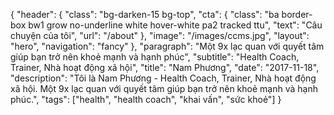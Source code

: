 {
   "header": {
      "class": "bg-darken-15 bg-top",
      "cta": {
         "class": "ba border-box bw1 grow no-underline white hover-white pa2 tracked ttu",
         "text": "Câu chuyện của tôi",
         "url": "/about"
      },
      "image": "/images/ccms.jpg",
      "layout": "hero",
      "navigation": "fancy"
   },
   "paragraph": "Một 9x lạc quan với quyết tâm giúp bạn trở nên khoẻ mạnh và hạnh phúc",
   "subtitle": "Health Coach, Trainer, Nhà hoạt động xã hội",
   "title": "Nam Phương",
   "date": "2017-11-18",
   "description": "Tôi là Nam Phương - Health Coach, Trainer, Nhà hoạt động xã hội. Một 9x lạc quan với quyết tâm giúp bạn trở nên khoẻ mạnh và hạnh phúc.",
   "tags": ["health", "health coach", "khai vấn", "sức khoẻ"]
}

